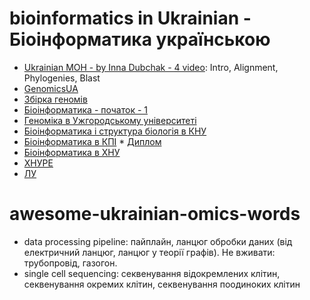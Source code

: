 # bioinformatics in Ukrainian - Біоінформатика українською

* [Ukrainian MOH - by Inna Dubchak - 4 video](https://www.youtube.com/watch?v=HsBBIJEkf3k): Intro, Alignment, Phylogenies, Blast
* [GenomicsUA](https://www.youtube.com/c/NGOGenomicsUA/videos)
* [Збірка геномів](https://ukr.legatechnics.com/de-novo-genome-assembly-what-every-biologist-should-know-53879722)
* [Біоінформатика - початок - 1](https://docs.google.com/presentation/d/1xSRd35HmPJmgP-lU1w4Wg0AraD8RQX53mXFh4hIUErk/edit?usp=sharing)
* [Геноміка в Ужгородському університеті](https://www.uzhnu.edu.ua/uk/cat/projects-ua_ro_genome)
* [Біоінформатика і структура біологія в КНУ](https://iht.knu.ua/navchannja/navchalni-disciplini/)
* [Біоінформатика в КПІ](http://bioinform.kpi.ua/ua/) * [Диплом](https://ela.kpi.ua/bitstream/123456789/40067/1/Yevdoshchenko_bakalavr.pdf)
* [Біоінформатика в ХНУ](http://rbecs.karazin.ua/wp-content/uploads/fbme/153mag/%D0%92%D0%916_%D0%91%D1%96%D0%BE%D1%96%D0%BD%D1%84%D0%BE%D1%80%D0%BC%D0%B0%D1%82%D0%B8%D0%BA%D0%B0.pdf)
* [ХНУРЕ](https://openarchive.nure.ua/bitstream/document/16951/1/2021_M_ShI_Baranov_YeO.pdf)
* [ЛУ](https://bioweb.lnu.edu.ua/course/bioinformatyka)

# awesome-ukrainian-omics-words

- data processing pipeline: пайплайн, ланцюг обробки даних (від електричний ланцюг, ланцюг у теорії графів). Не вживати: трубопровід, газогон.
- single cell sequencing: секвенування відокремлених клітин, секвенування окремих клітин, секвенування поодиноких клітин
